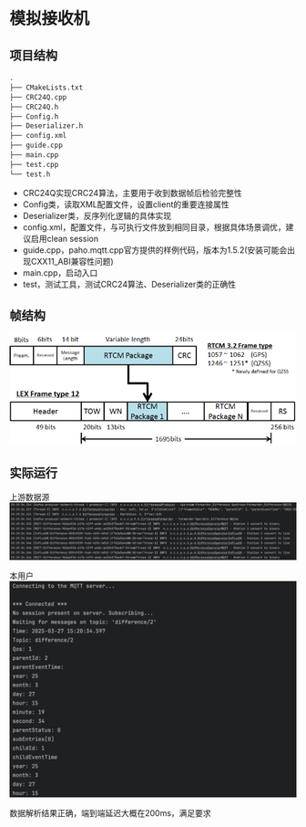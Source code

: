 # 模拟接收机


## 项目结构

```txt
.
├── CMakeLists.txt
├── CRC24Q.cpp
├── CRC24Q.h
├── Config.h
├── Deserializer.h
├── config.xml
├── guide.cpp
├── main.cpp
├── test.cpp
└── test.h
```

* CRC24Q实现CRC24算法，主要用于收到数据帧后检验完整性
* Config类，读取XML配置文件，设置client的重要连接属性
* Deserializer类，反序列化逻辑的具体实现
* config.xml，配置文件，与可执行文件放到相同目录，根据具体场景调优，建议启用clean session
* guide.cpp，paho.mqtt.cpp官方提供的样例代码，版本为1.5.2(安装可能会出现CXX11_ABI兼容性问题)
* main.cpp，启动入口
* test，测试工具，测试CRC24算法、Deserializer类的正确性

## 帧结构

![img.png](images/img.png)

## 实际运行

上游数据源
![img_1.png](images/img_1.png)

本用户
![img_2.png](images/img_2.png)


数据解析结果正确，端到端延迟大概在200ms，满足要求
